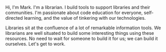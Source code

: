 Hi, I'm Mark. I'm a librarian. I build tools to support libraries and their communities. I'm passionate about code education for everyone, self-directed learning, and the value of tinkering with our technologies. 

Libraries sit at the confluence of a lot of remarkable information tools. We librarians are well situated to build some interesting things using these resources. No need to wait for someone to build it for us; we can build it ourselves. Let's get to work.
